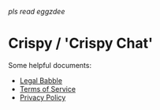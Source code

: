 *pls read eggzdee*

# Crispy / 'Crispy Chat'

Some helpful documents:
- [Legal Babble](https://github.com/Common-Codes/crispy/tree/main/legal)
- [Terms of Service](https://github.com/Common-Codes/crispy/blob/main/legal/Terms%20of%20Service.md)
- [Privacy Policy](https://github.com/Common-Codes/crispy/blob/main/legal/Privacy%20Policy.md)
